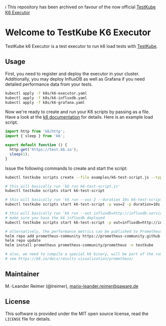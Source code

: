 :information_source: This repository has been archived on favour of the now official [TestKube K6 Executor](https://github.com/testkube/testkube-executor-k6)

# Welcome to TestKube K6 Executor

TestKube k6 Executor is a test executor to run k6 load tests with [TestKube](https://testkube.io).

## Usage

First, you need to register and deploy the executor in your cluster. Additionally, you may deploy InfluxDB as well as Grafana if you need detailed performance data from your tests.
```bash
kubectl apply -f k8s/k6-executor.yaml
kubectl apply -f k8s/k6-influxdb.yaml
kubectl apply -f k8s/k6-grafana.yaml
```

Now we're ready to create and run your K6 scripts by passing as a file. Have a look at the [k6 documentation](https://k6.io/docs/getting-started/running-k6/) for details. Here is an example
load script.
```javascript
import http from 'k6/http';
import { sleep } from 'k6';

export default function () {
  http.get('https://test.k6.io');
  sleep(1);
}
```

Issue the following commands to create and start the script:
```bash
kubectl testkube scripts create --file examples/k6-test-script.js --type "k6/script" --name k6-test-script

# this will basically run 'k6 run k6-test-script.js'
kubectl testkube scripts start k6-test-script

# this will basically run 'k6 run --vus 2 --duration 10s k6-test-script.js'
kubectl testkube scripts start k6-test-script -p vus=2 -p duration=10s

# this will basically run 'k6 run --out influxdb=http://influxdb-service:8086/k6 k6-test-script.js'
# make sure you have the k6 influxdb deployed
kubectl testkube scripts start k6-test-script -p out=influxdb=http://influxdb-service:8086/k6

# alternatively, the performance metrics can be published to Prometheus
helm repo add prometheus-community https://prometheus-community.github.io/helm-charts
helm repo update
helm install prometheus prometheus-community/prometheus -n testkube

# also, we need to compile a special k6 binary, will be part of the runner image
# see https://k6.io/docs/results-visualization/prometheus/

```

## Maintainer

M.-Leander Reimer (@lreimer), <mario-leander.reimer@qaware.de>

## License

This software is provided under the MIT open source license, read the `LICENSE`
file for details.
